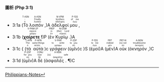 #### 圖析 (Php 3:1)
- 3:1a (<RUBY><ruby><ruby>Τὸ<rt>ὁ</rt></ruby><rt>-</rt></ruby><rt>T-ASN</rt></RUBY> <RUBY><ruby><ruby>λοιπόν ,<rt>λοιπόν</rt></ruby><rt>Finally</rt></ruby><rt>A-ASN</rt></RUBY>)A <RUBY><ruby><ruby>ἀδελφοί<rt>ἀδελφός</rt></ruby><rt>brothers</rt></ruby><rt>N-VPM</rt></RUBY> <RUBY><ruby><ruby>μου ,<rt>ἐγώ</rt></ruby><rt>of me</rt></ruby><rt>P-1GS</rt></RUBY> 
- 3:1b (<RUBY><ruby><ruby><strong>χαίρετε !</strong><rt>χαίρω</rt></ruby><rt>rejoice</rt></ruby><rt>V-PAM-2P</rt></RUBY>)P (<RUBY><ruby><ruby>ἐν<rt>ἐν</rt></ruby><rt>in</rt></ruby><rt>PREP</rt></RUBY> <RUBY><ruby><ruby>Κυρίῳ .<rt>κύριος</rt></ruby><rt>[the] Lord</rt></ruby><rt>N-DSM</rt></RUBY>)A 
- 3:1c { (<RUBY><ruby><ruby>τὰ<rt>ὁ</rt></ruby><rt>The</rt></ruby><rt>T-APN</rt></RUBY> <RUBY><ruby><ruby>αὐτὰ<rt>αὐτός</rt></ruby><rt>same things</rt></ruby><rt>P-APN</rt></RUBY>)c <RUBY><ruby><ruby><em>γράφειν</em><rt>γράφω</rt></ruby><rt>to write</rt></ruby><rt>V-PAN</rt></RUBY> (<RUBY><ruby><ruby>ὑμῖν<rt>σύ</rt></ruby><rt>to you</rt></ruby><rt>P-2DP</rt></RUBY>)c }S (<RUBY><ruby><ruby>ἐμοὶ<rt>ἐγώ</rt></ruby><rt>to me</rt></ruby><rt>P-1DS</rt></RUBY>)A (<RUBY><ruby><ruby>μὲν<rt>μέν</rt></ruby><rt>indeed</rt></ruby><rt>PRT</rt></RUBY>)A <RUBY><ruby><ruby>οὐκ<rt>οὐ</rt></ruby><rt>[is] not</rt></ruby><rt>PRT-N</rt></RUBY> (<RUBY><ruby><ruby>ὀκνηρόν ,<rt>ὀκνηρός</rt></ruby><rt>troublesome</rt></ruby><rt>A-NSN</rt></RUBY>)C 
- 3:1d (<RUBY><ruby><ruby>ὑμῖν<rt>σύ</rt></ruby><rt>for you</rt></ruby><rt>P-2DP</rt></RUBY>)A <RUBY><ruby><ruby>δὲ<rt>δέ</rt></ruby><rt>now</rt></ruby><rt>CONJ</rt></RUBY> (<RUBY><ruby><ruby>ἀσφαλές . ¶<rt>ἀσφαλής</rt></ruby><rt>[is] safe</rt></ruby><rt>A-NSN</rt></RUBY>)C 

---
[Philippians-Notes↵](Philippians-Notes.md)